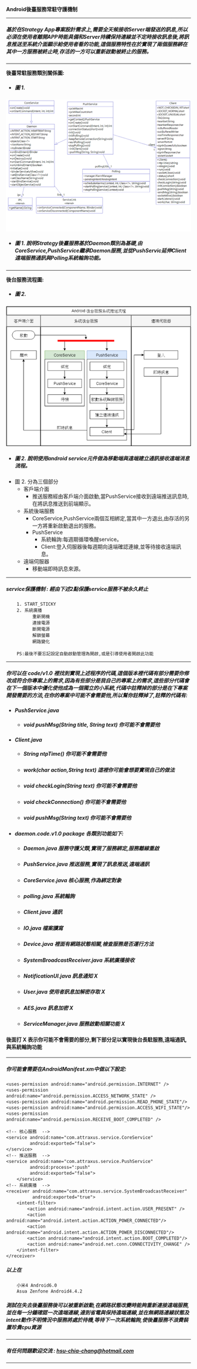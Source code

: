  ****Android後臺服務常駐守護機制****

---
##### ****基於在Strategy App專案設計需求上,需要全天候接收Server端發送的訊息,所以必須在使用者離開APP時能具備和Server持續保持連線並不定時接收訊息後,將訊息推送至系統介面顯示給使用者看的功能,這個服務特性在於實現了兩個服務綁在其中一方服務被終止時,存活的一方可以重新啟動被終止的服務。****
---
****後臺常駐服務類別關係圖:****
* ##### 圖 1. 
![](BackendServiceClassDiagram.png)
* ##### **圖 1.** 說明Strategy後臺服務基於Daemon類別為基礎,由CoreService,PushService繼承Daemon服務,並從PushServic延伸Client遠端服務通訊與Polling系統輪詢功能。
---
****後台服務流程圖:****
* ##### **圖 2.** 
![](android_backend_push_msg_service.png)

* ##### **圖 2.** 說明使用android service元件做為移動端與遠端建立通訊接收遠端消息流程。
* 圖 2. 分為三個部分
    * 客戶端介面
        * 推送服務經由客戶端介面啟動,當PushService接收到遠端推送訊息時,在將訊息推送到前端顯示。
    * 系統後端服務
        * CoreService,PushService兩個互相綁定,當其中一方退出,由存活的另一方將重新啟動退出的服務。
        * PushService
            * 系統輪詢:每週期循環喚醒service。
            * Client:登入伺服器後每週期向遠端確認連線,並等待接收遠端訊息。
    * 遠端伺服器
        * 移動端即時訊息來源。
---
#####  **service保護機制** : 經由下述2點保護service服務不被永久終止
        1. START_STICKY 
        2. 系統廣播
              重新開機
              連接電源
              斷開電源
              解鎖螢幕
              網路變化

        PS:最後不要忘記設定自動啟動管理為開啟,或是引導使用者開啟此功能
---
 ##### 你可以在 **code/v1.0** 裡找到實現上述程序的代碼,這個版本裡代碼有部分需要你修改成符合你專案上的需求,因為有些部分是我自己的專案上的需求,這些部分代碼會在下一個版本中優化使他成為一個獨立的小系統,代碼中註釋掉的部分是在下專案開發需要的方法,在你的專案中可能不會需要他,所以幫你註釋掉了,註釋的代碼有:

 * ***PushService.java***

   * ##### void pushMsg(String title, String text) 你可能不會需要他

 * ***Client.java***

   * ##### String ntpTime() 你可能不會需要他
   * ##### work(char action,String text) 這裡你可能會想要實現自己的做法
   * ##### void checkLogin(String text) 你可能不會需要他
   * ##### void checkConnection() 你可能不會需要他
   * ##### void pushMsg(String text) 你可能不會需要他

* ***daemon.code.v1.0 package 各類別功能如下:***
  * ##### Daemon.java 服務守護父類,實現了服務綁定,服務離線重啟 
  * ##### PushService.java 推送服務,實現了訊息推送,遠端通訊
  * ##### CoreService.java 核心服務,作為綁定對象
  * ##### polling.java 系統輪詢
  * ##### Client.java 通訊
  * ##### IO.java 檔案讀寫
  * ##### Device.java 裡面有網路狀態相關,檢查服務是否運行方法
  * ##### SystemBroadcastReceiver.java 系統廣播接收
  * ##### NotificationUI.java 訊息通知 X
  * ##### User.java 使用者訊息加解密存取 X
  * ##### AES.java 訊息加密 X
  * ##### ServiceManager.java 服務啟動相關功能 X
 
#### 後面打 X 表示你可能不會需要的部分,剩下部分足以實現後台長駐服務,遠端通訊,與系統輪詢功能
---
##### 你可能會需要在AndroidManifest.xm中做以下設定:

    <uses-permission android:name="android.permission.INTERNET" />
    <uses-permission android:name="android.permission.ACCESS_NETWORK_STATE" />
    <uses-permission android:name="android.permission.READ_PHONE_STATE"/>
    <uses-permission android:name="android.permission.ACCESS_WIFI_STATE"/>
    <uses-permission android:name="android.permission.RECEIVE_BOOT_COMPLETED" />

    <!-- 核心服務  -->
    <service android:name="com.attraxus.service.CoreService"  	
             android:exported="false">
    </service>
    <!-- 推送服務  -->
    <service android:name="com.attraxus.service.PushService"  
             android:process=":push"       	
             android:exported="false">
        </service>
    <!-- 系統廣播  -->
    <receiver android:name="com.attraxus.service.SystemBroadcastReceiver"
              android:exported="true">
		<intent-filter>
		    <action android:name="android.intent.action.USER_PRESENT" />
		    <action android:name="android.intent.action.ACTION_POWER_CONNECTED"/>
		    <action android:name="android.intent.action.ACTION_POWER_DISCONNECTED"/>
		    <action android:name="android.intent.action.BOOT_COMPLETED"/>
		    <action android:name="android.net.conn.CONNECTIVITY_CHANGE" />
    	</intent-filter>
	</receiver>

##### 以上在 
        小米4 Android6.0
        Asua Zenfone Android4.4.2

##### 測試在失去後臺服務後可以被重新啟動,在網路狀態改變時能夠重新連接遠端服務,並在每一分鐘確認一次遠端連線,達到省電與保持遠端連線,並在無網路連線狀態及intent動作不明情況中服務將處於待機,等待下一次系統輪詢,使後臺服務不浪費裝置珍貴cpu資源
---
##### 有任何問題歡迎交流 : **<hsu-chia-chang@hotmail.com>**
---
